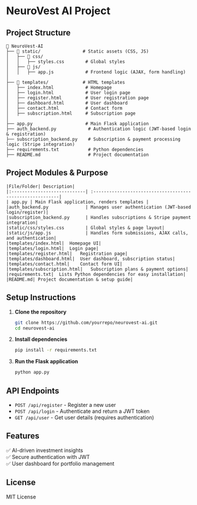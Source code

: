 # NeuroVest AI Project

## Project Structure
```
📂 NeuroVest-AI
├── 📂 static/                # Static assets (CSS, JS)
│   ├── 📂 css/
│   │   ├── styles.css        # Global styles
│   ├── 📂 js/
│   │   ├── app.js            # Frontend logic (AJAX, form handling)
│
├── 📂 templates/             # HTML templates
│   ├── index.html            # Homepage
│   ├── login.html            # User login page
│   ├── register.html         # User registration page
│   ├── dashboard.html        # User dashboard
│   ├── contact.html          # Contact form
│   ├── subscription.html     # Subscription page
│
├── app.py                    # Main Flask application
├── auth_backend.py            # Authentication logic (JWT-based login & registration)
├── subscription_backend.py    # Subscription & payment processing logic (Stripe integration)
├── requirements.txt           # Python dependencies
├── README.md                  # Project documentation
```

## Project Modules & Purpose
```
|File/Folder| Description|
|:----------------------------| :---------------------------------------------------------|
| app.py | Main Flask application, renders templates |
|auth_backend.py              |	Manages user authentication (JWT-based login/register)|
|subscription_backend.py      |	Handles subscriptions & Stripe payment integration|
|static/css/styles.css        |	Global styles & page layout|
|static/js/app.js             |	Handles form submissions, AJAX calls, and authentication|
|templates/index.html|	Homepage UI|
|templates/login.html|	Login page|
|templates/register.html|	Registration page|
|templates/dashboard.html|	User dashboard, subscription status|
|templates/contact.html|	Contact form UI|
|templates/subscription.html|	Subscription plans & payment options|
|requirements.txt|	Lists Python dependencies for easy installation|
|README.md|	Project documentation & setup guide|
```


## Setup Instructions
1. **Clone the repository**
   ```bash
   git clone https://github.com/yourrepo/neurovest-ai.git
   cd neurovest-ai
   ```
2. **Install dependencies**
   ```bash
   pip install -r requirements.txt
   ```
3. **Run the Flask application**
   ```bash
   python app.py
   ```

## API Endpoints
- `POST /api/register` - Register a new user
- `POST /api/login` - Authenticate and return a JWT token
- `GET /api/user` - Get user details (requires authentication)

## Features
✅ AI-driven investment insights  
✅ Secure authentication with JWT  
✅ User dashboard for portfolio management  

## License
MIT License
